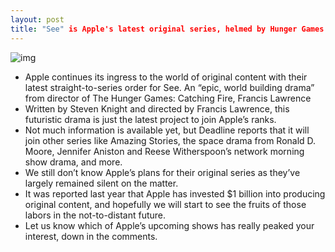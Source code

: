 ```yaml
---
layout: post
title: "See" is Apple's latest original series, helmed by Hunger Games director
---
```

![img](http://media.idownloadblog.com/wp-content/uploads/2017/12/Apple-TV-app-teaser-004.jpg)
* Apple continues its ingress to the world of original content with their latest straight-to-series order for See. An “epic, world building drama” from director of The Hunger Games: Catching Fire, Francis Lawrence
* Written by Steven Knight and directed by Francis Lawrence, this futuristic drama is just the latest project to join Apple’s ranks.
* Not much information is available yet, but Deadline reports that it will join other series like Amazing Stories, the space drama from Ronald D. Moore, Jennifer Aniston and Reese Witherspoon’s network morning show drama, and more.
* We still don’t know Apple’s plans for their original series as they’ve largely remained silent on the matter.
* It was reported last year that Apple has invested $1 billion into producing original content, and hopefully we will start to see the fruits of those labors in the not-to-distant future.
* Let us know which of Apple’s upcoming shows has really peaked your interest, down in the comments.

